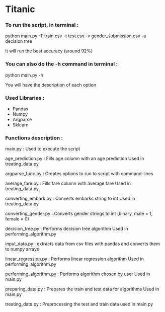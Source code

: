 # Titanic


<h3> To run the script, in terminal : </h3>

<p> python main.py -T train.csv -t test.csv -v gender_submission.csv -a decision tree </p>

<p> It will run the best accuracy (around 92%) </p>



<h3> You can also do the -h command in terminal : </h3>

<p> python main.py -h </p>

<p> You will have the description of each option </p>

<h3> Used Libraries : </h3>
<ul>
<li> Pandas </li>
<li> Numpy </li>
<li> Argparse </li>
<li> Sklearn </li>
</ul>

<h3> Functions description : </h3>

main.py : Used to execute the script

age_prediction.py : Fills age column with an age prediction
		        Used in treating_data.py

argparse_func.py : Creates options to run to script with command-lines

average_fare.py : Fills fare column with average fare
                             Used in treating_data.py

converting_embark.py : Converts embarks string to int
                                       Used in treating_data.py

converting_gender.py : Converts gender strings to int (binary, male = 1, female = 0)

decision_tree.py : Performs decision tree algorithm
                              Used in performing_algorithm.py

input_data.py : extracts data from csv files with pandas and converts them to numpy arrays

linear_regression.py : Performs linear regression algorithm
                                   Used in performing_algorithm.py

performing_algorithm.py : Performs algorithm chosen by user
			        Used in main.py

preparing_data.py : Prepares the train and test data for algorithms
		        Used in main.py

treating_data.py : Preprocessing the test and train data
		     used in main.py


